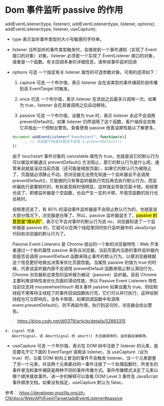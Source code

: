 # Dom 事件监听 passive 的作用

addEventListener(type, listener);
addEventListener(type, listener, options);
addEventListener(type, listener, useCapture);

-   type
    表示监听事件类型的大小写敏感的字符串。

-   listener
    当所监听的事件类型触发时，会接收到一个事件通知（实现了 Event 接口的对象）对象。listener 必须是一个实现了 EventListener 接口的对象，或者是一个函数。有关回调本身的详细信息，请参阅事件监听回调

-   options 可选
    一个指定有关 listener 属性的可选参数对象。可用的选项如下：

    1. capture 可选
       一个布尔值，表示 listener 会在该类型的事件捕获阶段传播到该 EventTarget 时触发。

    2. once 可选
       一个布尔值，表示 listener 在添加之后最多只调用一次。如果为 true，listener 会在其被调用之后自动移除。

    3. passive 可选
       一个布尔值，设置为 true 时，表示 listener 永远不会调用 preventDefault()。如果 listener 仍然调用了这个函数，客户端将会忽略它并抛出一个控制台警告。查看使用 passive 改善滚屏性能以了解更多。

    ```javascript
    document.addEventListener("touchstart", function(e){
        ... // 浏览器不知道这里会不会有 e.preventDefault()
    })
    ```

    由于 touchstart 事件对象的 cancelable 属性为 true，也就是说它的默认行为可以被监听器通过 preventDefault() 方法阻止，那它的默认行为是什么呢，通常来说就是滚动当前页面（还可能是缩放页面），如果它的默认行为被阻止了，页面就必须静止不动。但浏览器无法预先知道一个监听器会不会调用 preventDefault()，它能做的只有等监听器执行完后再去执行默认行为，而监听器执行是要耗时的，有些甚至耗时很明显，这样就会导致页面卡顿。视频里也说了，即便监听器是个空函数，也会产生一定的卡顿，毕竟空函数的执行也会耗时。

    视频里还说了，有 80% 的滚动事件监听器是不会阻止默认行为的，也就是说大部分情况下，浏览器是白等了。所以，passive 监听器诞生了，<mark>passive 的意思是“顺从的”</mark>，表示它不会对事件的默认行为说 no，浏览器知道了一个监听器是 passive 的，它就可以在两个线程里同时执行监听器中的 JavaScript 代码和浏览器的默认行为了。

    Passive Event Listeners 是 Chrome 提出的一个新的浏览器特性：Web 开发者通过一个新的属性 passive 来告诉浏览器，当前页面内注册的事件监听器内部是否会调用 preventDefault 函数来阻止事件的默认行为，以便浏览器根据这个信息更好地做出决策来优化页面性能。当属性 passive 的值为 true 的时候，代表该监听器内部不会调用 preventDefault 函数来阻止默认滑动行为，Chrome 浏览器称这类型的监听器为被动（passive）监听器。目前 Chrome 主要利用该特性来优化页面的滑动性能，所以 Passive Event Listeners 特性当前仅支持 mousewheel/touch 相关事件
    passive 如果设置为 true，则绘制线程不用等待主线程了的事件回调函数执行完，它们可以并行执行，这样绘制线程也可立即响应，没有卡顿感，如果回调函数中有调用 event.preventDefault()，则不再起作用，执行到这句时，浏览器会给出警告。

> https://blog.csdn.net/dj0379/article/details/52883315

    4. signal 可选
       AbortSignal，该 AbortSignal 的 abort() 方法被调用时，监听器会被移除。

-   useCapture 可选
    一个布尔值，表示在 DOM 树中注册了 listener 的元素，是否要先于它下面的 EventTarget 调用该 listener。当 useCapture（设为 true）时，沿着 DOM 树向上冒泡的事件不会触发 listener。当一个元素嵌套了另一个元素，并且两个元素都对同一事件注册了一个处理函数时，所发生的事件冒泡和事件捕获是两种不同的事件传播方式。事件传播模式决定了元素以哪个顺序接收事件。进一步的解释可以查看 DOM Level 3 事件及 JavaScript 事件顺序文档。如果没有指定，useCapture 默认为 false。

参考： https://developer.mozilla.org/zh-CN/docs/Web/API/EventTarget/addEventListener#passive
